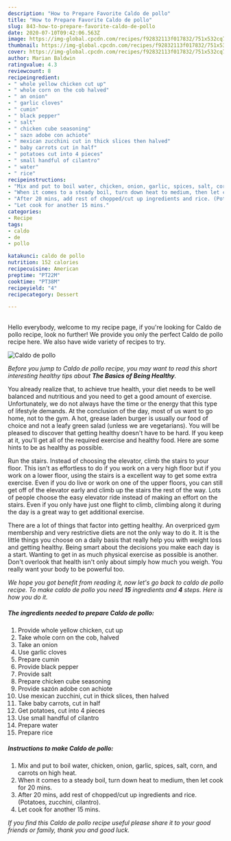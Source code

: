 ```yaml
---
description: "How to Prepare Favorite Caldo de pollo"
title: "How to Prepare Favorite Caldo de pollo"
slug: 843-how-to-prepare-favorite-caldo-de-pollo
date: 2020-07-10T09:42:06.563Z
image: https://img-global.cpcdn.com/recipes/f92832113f017832/751x532cq70/caldo-de-pollo-recipe-main-photo.jpg
thumbnail: https://img-global.cpcdn.com/recipes/f92832113f017832/751x532cq70/caldo-de-pollo-recipe-main-photo.jpg
cover: https://img-global.cpcdn.com/recipes/f92832113f017832/751x532cq70/caldo-de-pollo-recipe-main-photo.jpg
author: Marian Baldwin
ratingvalue: 4.3
reviewcount: 8
recipeingredient:
- " whole yellow chicken cut up"
- " whole corn on the cob halved"
- " an onion"
- " garlic cloves"
- " cumin"
- " black pepper"
- " salt"
- " chicken cube seasoning"
- " sazn adobe con achiote"
- " mexican zucchini cut in thick slices then halved"
- " baby carrots cut in half"
- " potatoes cut into 4 pieces"
- " small handful of cilantro"
- " water"
- " rice"
recipeinstructions:
- "Mix and put to boil water, chicken, onion, garlic, spices, salt, corn, and carrots on high heat."
- "When it comes to a steady boil, turn down heat to medium, then let cook for 20 mins."
- "After 20 mins, add rest of chopped/cut up ingredients and rice. (Potatoes, zucchini, cilantro)."
- "Let cook for another 15 mins."
categories:
- Recipe
tags:
- caldo
- de
- pollo

katakunci: caldo de pollo 
nutrition: 152 calories
recipecuisine: American
preptime: "PT22M"
cooktime: "PT38M"
recipeyield: "4"
recipecategory: Dessert

---
```

<br>
Hello everybody, welcome to my recipe page, if you're looking for Caldo de pollo recipe, look no further! We provide you only the perfect Caldo de pollo recipe here. We also have wide variety of recipes to try.
<br>


![Caldo de pollo](https://img-global.cpcdn.com/recipes/f92832113f017832/751x532cq70/caldo-de-pollo-recipe-main-photo.jpg)

<i>Before you jump to Caldo de pollo recipe, you may want to read this short interesting healthy tips about <strong>The Basics of Being Healthy</strong>.</i>

You already realize that, to achieve true health, your diet needs to be well balanced and nutritious and you need to get a good amount of exercise. Unfortunately, we do not always have the time or the energy that this type of lifestyle demands. At the conclusion of the day, most of us want to go home, not to the gym. A hot, grease laden burger is usually our food of choice and not a leafy green salad (unless we are vegetarians). You will be pleased to discover that getting healthy doesn't have to be hard. If you keep at it, you'll get all of the required exercise and healthy food. Here are some hints to be as healthy as possible.

Run the stairs. Instead of choosing the elevator, climb the stairs to your floor. This isn't as effortless to do if you work on a very high floor but if you work on a lower floor, using the stairs is a excellent way to get some extra exercise. Even if you do live or work on one of the upper floors, you can still get off of the elevator early and climb up the stairs the rest of the way. Lots of people choose the easy elevator ride instead of making an effort on the stairs. Even if you only have just one flight to climb, climbing along it during the day is a great way to get additional exercise. 

There are a lot of things that factor into getting healthy. An overpriced gym membership and very restrictive diets are not the only way to do it. It is the little things you choose on a daily basis that really help you with weight loss and getting healthy. Being smart about the decisions you make each day is a start. Wanting to get in as much physical exercise as possible is another. Don't overlook that health isn't only about simply how much you weigh. You really want your body to be powerful too. 


<i>We hope you got benefit from reading it, now let's go back to caldo de pollo recipe. To make caldo de pollo you need <strong>15</strong> ingredients and <strong>4</strong> steps. Here is how you do it.
</i>

##### The ingredients needed to prepare Caldo de pollo:

1. Provide  whole yellow chicken, cut up
1. Take  whole corn on the cob, halved
1. Take  an onion
1. Use  garlic cloves
1. Prepare  cumin
1. Provide  black pepper
1. Provide  salt
1. Prepare  chicken cube seasoning
1. Provide  sazón adobe con achiote
1. Use  mexican zucchini, cut in thick slices, then halved
1. Take  baby carrots, cut in half
1. Get  potatoes, cut into 4 pieces
1. Use  small handful of cilantro
1. Prepare  water
1. Prepare  rice


##### Instructions to make Caldo de pollo:

1. Mix and put to boil water, chicken, onion, garlic, spices, salt, corn, and carrots on high heat.
1. When it comes to a steady boil, turn down heat to medium, then let cook for 20 mins.
1. After 20 mins, add rest of chopped/cut up ingredients and rice. (Potatoes, zucchini, cilantro).
1. Let cook for another 15 mins.


<i>If you find this Caldo de pollo recipe useful please share it to your good friends or family, thank you and good luck.</i>

